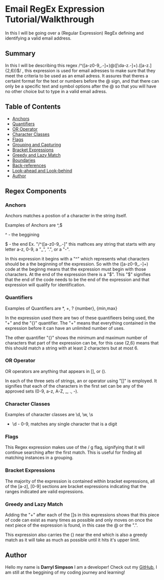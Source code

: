 # Email RegEx Expression Tutorial/Walkthrough

In this I will be going over a (Regular Expression) RegEx defining and identifying a valid email address.

## Summary

In this I will be describing this regex /^([a-z0-9_\.-]+)@([\da-z\.-]+)\.([a-z\.]{2,6})$/ , this expression is used for email adresses to make sure that they meet the criteria to be used as an email adress. It assures that theres a certaint format for the text or numbers before the @ sign, and that there can only be a specific text and symbol options after the @ so that you will have no other choice but to type in a valid email adress.

## Table of Contents

- [Anchors](#anchors)
- [Quantifiers](#quantifiers)
- [OR Operator](#or-operator)
- [Character Classes](#character-classes)
- [Flags](#flags)
- [Grouping and Capturing](#grouping-and-capturing)
- [Bracket Expressions](#bracket-expressions)
- [Greedy and Lazy Match](#greedy-and-lazy-match)
- [Boundaries](#boundaries)
- [Back-references](#back-references)
- [Look-ahead and Look-behind](#look-ahead-and-look-behind)
- [Author](#author)

## Regex Components

### Anchors
Anchors matches a postion of a character in the string itself.

Examples of Anchors are ^,$

^ - the beggining

$ - the end
Ex. "/^([a-z0-9_\.-]" this mathces any string that starts with any letter a-z, 0-9, a "_", ".", or a "-".

In this expression it begins with a "^" which represents what characters should be a the beginning of the expression. So with the ([a-z0-9_\.-]+) code at the beginng means that the expression must begin with those characters. At the end of the expression there is a "$". This "$" signifies that the end of the code needs to be the end of the expression and that expression will qualify for identification.
 

### Quantifiers
Examples of Quantifiers are *, +, ? {number}, {min,max}

In the expression used there are two of these quantifieers being used, the "+" and the "{}" quantifier. The "+" means that everything contained in the expression before it can have an unlimited number of uses.

The other quantifier "{}" shows the minimum and maximum number of characters that part of the expression can be, for this case {2,6} means that this should match a string with at least 2 characters but at most 6.

### OR Operator
OR operators are anything that appears in [], or ().

In each of the three sets of strings, an or operator using "[]" is employed. It signifies that each of the characters in the first set can be any of the approved sets (0-9, a-z, A-Z, _, ., -).

### Character Classes
Examples of character classes are \d, \w, \s

* \d - 0-9, matches any single character that is a digit 



### Flags

This Regex expression makes use of the / g flag, signifying that it will continue searching after the first match. This is useful for finding all matching instances in a grouping.


### Bracket Expressions

The majority of the expression is contained within bracket expressions, all of the [a-z], [0-9] sections are bracket expressions indicating that the ranges indicated are valid expressions.

### Greedy and Lazy Match

Adding the "+" after each of the []s in this expressions shows that this piece of code can exist as many times as possible and only moves on once the next piece of the expression is found, in this case the @ or the ".".

This expression also carries the {} near the end which is also a greedy match as it will take as much as possible until it hits it's upper limit.

## Author
Hello my name is **Darryl Simpson** I am a developer! Check out my [GitHub](https://github.com/DarrylSimpson), I am still at the beggining of my coding journey and learning!

